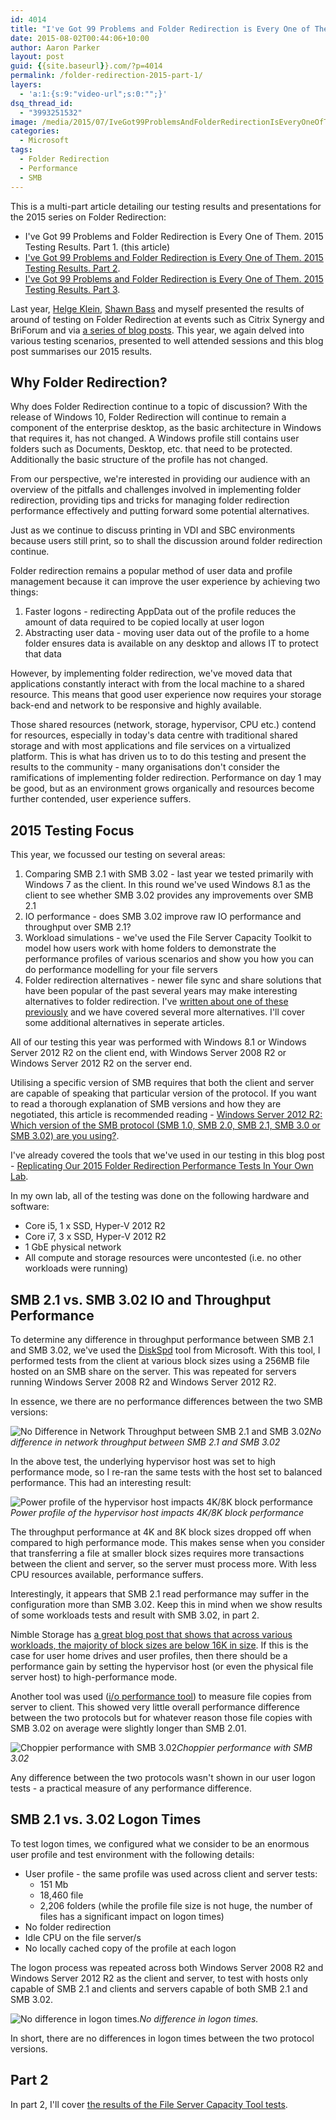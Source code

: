 ```yaml
---
id: 4014
title: "I've Got 99 Problems and Folder Redirection is Every One of Them. 2015 Testing Results. Part 1."
date: 2015-08-02T00:44:06+10:00
author: Aaron Parker
layout: post
guid: {{site.baseurl}}.com/?p=4014
permalink: /folder-redirection-2015-part-1/
layers:
  - 'a:1:{s:9:"video-url";s:0:"";}'
dsq_thread_id:
  - "3993251532"
image: /media/2015/07/IveGot99ProblemsAndFolderRedirectionIsEveryOneOfThem.png
categories:
  - Microsoft
tags:
  - Folder Redirection
  - Performance
  - SMB
---
```

This is a multi-part article detailing our testing results and presentations for the 2015 series on Folder Redirection:

  * I've Got 99 Problems and Folder Redirection is Every One of Them. 2015 Testing Results. Part 1. (this article)
  * [I've Got 99 Problems and Folder Redirection is Every One of Them. 2015 Testing Results. Part 2]({{site.baseurl}}/folder-redirection-2015-part-2/).
  * [I've Got 99 Problems and Folder Redirection is Every One of Them. 2015 Testing Results. Part 3]({{site.baseurl}}/folder-redirection-2015-part-3/).

Last year, [Helge Klein](http://twitter.com/helgeklein), [Shawn Bass](http://twitter.com/shawnbass) and myself presented the results of around of testing on Folder Redirection at events such as Citrix Synergy and BriForum and via [a series of blog posts](https://helgeklein.com/blog/2014/10/folder-redirection-impacts-ux-breaks-applications/). This year, we again delved into various testing scenarios, presented to well attended sessions and this blog post summarises our 2015 results.

## Why Folder Redirection?

Why does Folder Redirection continue to a topic of discussion? With the release of Windows 10, Folder Redirection will continue to remain a component of the enterprise desktop, as the basic architecture in Windows that requires it, has not changed. A Windows profile still contains user folders such as Documents, Desktop, etc. that need to be protected. Additionally the basic structure of the profile has not changed.

From our perspective, we're interested in providing our audience with an overview of the pitfalls and challenges involved in implementing folder redirection, providing tips and tricks for managing folder redirection performance effectively and putting forward some potential alternatives.

Just as we continue to discuss printing in VDI and SBC environments because users still print, so to shall the discussion around folder redirection continue.

Folder redirection remains a popular method of user data and profile management because it can improve the user experience by achieving two things:

  1. Faster logons - redirecting AppData out of the profile reduces the amount of data required to be copied locally at user logon
  2. Abstracting user data - moving user data out of the profile to a home folder ensures data is available on any desktop and allows IT to protect that data

However, by implementing folder redirection, we've moved data that applications constantly interact with from the local machine to a shared resource. This means that good user experience now requires your storage back-end and network to be responsive and highly available.

Those shared resources (network, storage, hypervisor, CPU etc.) contend for resources, especially in today's data centre with traditional shared storage and with most applications and file services on a virtualized platform. This is what has driven us to to do this testing and present the results to the community - many organisations don't consider the ramifications of implementing folder redirection. Performance on day 1 may be good, but as an environment grows organically and resources become further contended, user experience suffers.

## 2015 Testing Focus

This year, we focussed our testing on several areas:

  1. Comparing SMB 2.1 with SMB 3.02 - last year we tested primarily with Windows 7 as the client. In this round we've used Windows 8.1 as the client to see whether SMB 3.02 provides any improvements over SMB 2.1
  2. IO performance - does SMB 3.02 improve raw IO performance and throughput over SMB 2.1?
  3. Workload simulations - we've used the File Server Capacity Toolkit to model how users work with home folders to demonstrate the performance profiles of various scenarios and show you how you can do performance modelling for your file servers
  4. Folder redirection alternatives - newer file sync and share solutions that have been popular of the past several years may make interesting alternatives to folder redirection. I've [written about one of these previously]({{site.baseurl}}/folder-redirection-offline-files-appsense-datanow-35/) and we have covered several more alternatives. I'll cover some additional alternatives in seperate articles.

All of our testing this year was performed with Windows 8.1 or Windows Server 2012 R2 on the client end, with Windows Server 2008 R2 or Windows Server 2012 R2 on the server end.

Utilising a specific version of SMB requires that both the client and server are capable of speaking that particular version of the protocol. If you want to read a thorough explanation of SMB versions and how they are negotiated, this article is recommended reading - [Windows Server 2012 R2: Which version of the SMB protocol (SMB 1.0, SMB 2.0, SMB 2.1, SMB 3.0 or SMB 3.02) are you using?]({{site.baseurl}}/folder-redirection-offline-files-appsense-datanow-35/).

I've already covered the tools that we've used in our testing in this blog post - [Replicating Our 2015 Folder Redirection Performance Tests In Your Own Lab]({{site.baseurl}}/replicate-2015-folder-redirection-test/).

In my own lab, all of the testing was done on the following hardware and software:

  * Core i5, 1 x SSD, Hyper-V 2012 R2
  * Core i7, 3 x SSD, Hyper-V 2012 R2
  * 1 GbE physical network
  * All compute and storage resources were uncontested (i.e. no other workloads were running)

## SMB 2.1 vs. SMB 3.02 IO and Throughput Performance

To determine any difference in throughput performance between SMB 2.1 and SMB 3.02, we've used the [DiskSpd](http://blogs.technet.com/b/josebda/archive/2014/10/13/diskspd-powershell-and-storage-performance-measuring-iops-throughput-and-latency-for-both-local-disks-and-smb-file-shares.aspx) tool from Microsoft. With this tool, I performed tests from the client at various block sizes using a 256MB file hosted on an SMB share on the server. This was repeated for servers running Windows Server 2008 R2 and Windows Server 2012 R2.

In essence, we there are no performance differences between the two SMB versions:

![No Difference in Network Throughput between SMB 2.1 and SMB 3.02]({{site.baseurl}}/media/2015/08/NetworkThroughput.png)*No difference in network throughput between SMB 2.1 and SMB 3.02*

In the above test, the underlying hypervisor host was set to high performance mode, so I re-ran the same tests with the host set to balanced performance. This had an interesting result:

![Power profile of the hypervisor host impacts 4K/8K block performance]({{site.baseurl}}/media/2015/08/4K8Kblocks-powerprofile.png)*Power profile of the hypervisor host impacts 4K/8K block performance*

The throughput performance at 4K and 8K block sizes dropped off when compared to high performance mode. This makes sense when you consider that transferring a file at smaller block sizes requires more transactions between the client and server, so the server must process more. With less CPU resources available, performance suffers.

Interestingly, it appears that SMB 2.1 read performance may suffer in the configuration more than SMB 3.02. Keep this in mind when we show results of some workloads tests and result with SMB 3.02, in part 2.

Nimble Storage has [a great blog post that shows that across various workloads, the majority of block sizes are below 16K in size](http://www.nimblestorage.com/blog/technology/storage-performance-benchmarks-are-useful-if-you-read-them-carefully/). If this is the case for user home drives and user profiles, then there should be a performance gain by setting the hypervisor host (or even the physical file server host) to high-performance mode.

Another tool was used ([i/o performance tool](http://sourceforge.net/projects/io-performance/)) to measure file copies from server to client. This showed very little overall performance difference between the two protocols but for whatever reason those file copies with SMB 3.02 on average were slightly longer than SMB 2.01.

![Choppier performance with SMB 3.02]({{site.baseurl}}/media/2015/08/IOperformance2.png)*Choppier performance with SMB 3.02*

Any difference between the two protocols wasn't shown in our user logon tests - a practical measure of any performance difference.

## SMB 2.1 vs. 3.02 Logon Times

To test logon times, we configured what we consider to be an enormous user profile and test environment with the following details:

  * User profile - the same profile was used across client and server tests: 
      * 151 Mb
      * 18,460 file
      * 2,206 folders (while the profile file size is not huge, the number of files has a significant impact on logon times)
  * No folder redirection
  * Idle CPU on the file server/s
  * No locally cached copy of the profile at each logon

The logon process was repeated across both Windows Server 2008 R2 and Windows Server 2012 R2 as the client and server, to test with hosts only capable of SMB 2.1 and clients and servers capable of both SMB 2.1 and SMB 3.02.

![No difference in logon times.]({{site.baseurl}}/media/2015/08/LogonTimes.png)*No difference in logon times.*

In short, there are no differences in logon times between the two protocol versions.

## Part 2

In part 2, I'll cover [the results of the File Server Capacity Tool tests]({{site.baseurl}}/folder-redirection-2015-part-2).
